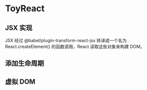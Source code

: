 # ToyReact

## JSX 实现

JSX 经过 @babel/plugin-transform-react-jsx 转译成一个名为 React.createElement() 的函数调用，React 读取这些对象来构建 DOM。

## 添加生命周期

## 虚拟 DOM
